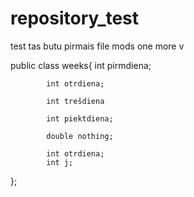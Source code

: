 # repository_test
 test
 tas butu pirmais file mods
 one more v

public class weeks{
            int pirmdiena;  

            int otrdiena; 
            
            int trešdiena

            int piektdiena; 

            double nothing;

            int otrdiena;      
            int j;


};